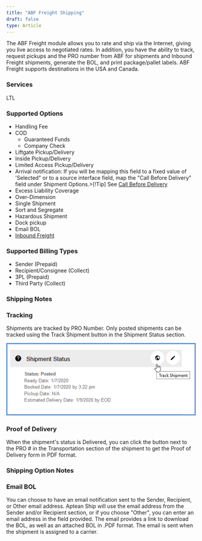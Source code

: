 ```yaml
---
title: "ABF Freight Shipping"	
draft: false
type: Article
---
```


The ABF Freight module allows you to rate and ship via the Internet, giving you live access to negotiated rates. In addition, you have the ability to track, request pickups and the PRO number from ABF for shipments and Inbound Freight shipments, generate the BOL, and print package/pallet labels. ABF Freight supports destinations in the USA and Canada.

### Services


LTL
### Supported Options


* Handling Fee
* COD
	+ Guaranteed Funds
	+ Company Check
* Liftgate Pickup/Delivery
* Inside Pickup/Delivery
* Limited Access Pickup/Delivery
* Arrival notification: If you will be mapping this field to a fixed value of 'Selected" or to a source interface field, map the "Call Before Delivery" field under Shipment Options.>[!Tip] See [Call Before Delivery](call-before-delivery.md)
* Excess Liability Coverage
* Over-Dimension
* Single Shipment
* Sort and Segregate
* Hazardous Shipment
* Dock pickup
* Email BOL
* [Inbound Freight](inbound-freight.md)


### Supported Billing Types


* Sender (Prepaid)
* Recipient/Consignee (Collect)
* 3PL (Prepaid)
* Third Party (Collect)


### Shipping Notes


### Tracking


Shipments are tracked by PRO Number. Only posted shipments can be tracked using the Track Shipment button in the Shipment Status section.

![abf-shipping-1](assets/images/abf-shipping-1.png) 

### Proof of Delivery


When the shipment's status is Delivered, you can click the button next to the PRO # in the Transportation section of the shipment to get the Proof of Delivery form in PDF format.

### Shipping Option Notes


### Email BOL


You can choose to have an email notification sent to the Sender, Recipient, or Other email address. Aptean Ship will use the email address from the Sender and/or Recipient section, or if you choose "Other", you can enter an email address in the field provided. The email provides a link to download the BOL, as well as an attached BOL in .PDF format. The email is sent when the shipment is assigned to a carrier.

